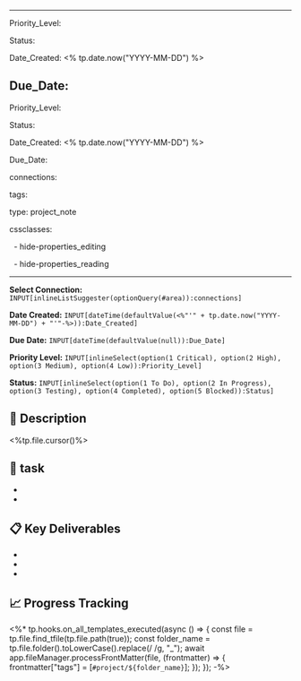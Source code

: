 
---

Priority_Level:

Status:

Date_Created: <% tp.date.now("YYYY-MM-DD") %>

Due_Date:
---

Priority_Level:

Status:

Date_Created: <% tp.date.now("YYYY-MM-DD") %>

Due_Date:

connections:

tags:

type: project_note

cssclasses:

  - hide-properties_editing

  - hide-properties_reading

---

  
  

**Select Connection:** `INPUT[inlineListSuggester(optionQuery(#area)):connections]`

**Date Created:** `INPUT[dateTime(defaultValue(<%"'" + tp.date.now("YYYY-MM-DD") + "'"-%>)):Date_Created]`

**Due Date:** `INPUT[dateTime(defaultValue(null)):Due_Date]`

**Priority Level:** `INPUT[inlineSelect(option(1 Critical), option(2 High), option(3 Medium), option(4 Low)):Priority_Level]`

**Status:** `INPUT[inlineSelect(option(1 To Do), option(2 In Progress), option(3 Testing), option(4 Completed), option(5 Blocked)):Status]`

  
  
  

## 📝 Description

<%tp.file.cursor()%>

  

## 🎯 task

-

-

  

## 📋 Key Deliverables

-

-

-

  

## 📈 Progress Tracking

<%* tp.hooks.on_all_templates_executed(async () => { const file = tp.file.find_tfile(tp.file.path(true)); const folder_name = tp.file.folder().toLowerCase().replace(/ /g, "_"); await app.fileManager.processFrontMatter(file, (frontmatter) => { frontmatter["tags"] = [`#project/${folder_name}`]; }); }); -%>
